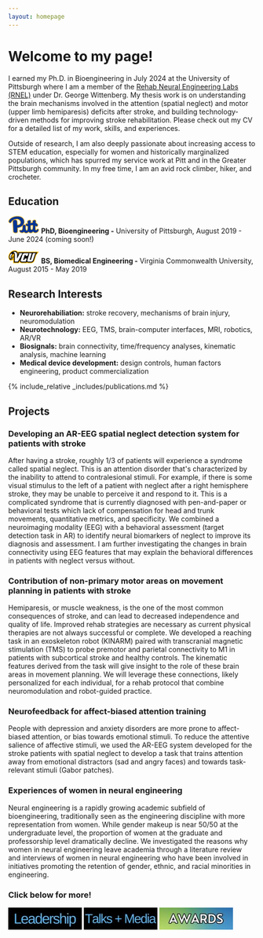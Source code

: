 ```yaml
---
layout: homepage
---
```


# Welcome to my page! 

I earned my Ph.D. in Bioengineering in July 2024 at the University of Pittsburgh where I am a member of the [Rehab Neural Engineering Labs (RNEL)](https://www.rnel.pitt.edu/) under Dr. George Wittenberg. My thesis work is on understanding the brain mechanisms involved in the attention (spatial neglect) and motor (upper limb hemiparesis) deficits after stroke, and building technology-driven methods for improving stroke rehabilitation. Please check out my CV for a detailed list of my work, skills, and experiences. 

Outside of research, I am also deeply passionate about increasing access to STEM education, especially for women and historically marginalized populations, which has spurred my service work at Pitt and in the Greater Pittsburgh community. In my free time, I am an avid rock climber, hiker, and crocheter. 

## Education

![Pitt](/assets/img/Pitt.png) **PhD, Bioengineering -** University of Pittsburgh, August 2019 - June 2024 (coming soon!)

![VCU](/assets/img/VCU.png) **BS, Biomedical Engineering -** Virginia Commonwealth University, August 2015 - May 2019

## Research Interests

- **Neurorehabiliation:** stroke recovery, mechanisms of brain injury, neuromodulation
- **Neurotechnology:** EEG, TMS, brain-computer interfaces, MRI, robotics, AR/VR
- **Biosignals:** brain connectivity, time/frequency analyses, kinematic analysis, machine learning
- **Medical device development:** design controls, human factors engineering, product commercialization

{% include_relative _includes/publications.md %}

## Projects

### **Developing an AR-EEG spatial neglect detection system for patients with stroke**
After having a stroke, roughly 1/3 of patients will experience a syndrome called spatial neglect. This is an attention disorder that's characterized by the inability to attend to contralesional stimuli. For example, if there is some visual stimulus to the left of a patient with neglect after a right hemisphere stroke, they may be unable to perceive it and respond to it. This is a complicated syndrome that is currently diagnosed with pen-and-paper or behavioral tests which lack of compensation for head and trunk movements, quantitative metrics, and specificity. We combined a neuroimaging modality (EEG) with a behavioral assessment (target detection task in AR) to identify neural biomarkers of neglect to improve its diagnosis and assessment. I am further investigating the changes in brain connectivity using EEG features that may explain the behavioral differences in patients with neglect versus without. 

### **Contribution of non-primary motor areas on movement planning in patients with stroke**
Hemiparesis, or muscle weakness, is the one of the most common consequences of stroke, and can lead to decreased independence and quality of life. Improved rehab strategies are necessary as current physical therapies are not always successful or complete. We developed a reaching task in an exoskeleton robot (KINARM) paired with transcranial magnetic stimulation (TMS) to probe premotor and parietal connectivity to M1 in patients with subcortical stroke and healthy controls. The kinematic features derived from the task will give insight to the role of these brain areas in movement planning. We will leverage these connections, likely personalized for each individual, for a rehab protocol that combine neuromodulation and robot-guided practice.

### **Neurofeedback for affect-biased attention training**
People with depression and anxiety disorders are more prone to affect-biased attention, or bias towards emotional stimuli. To reduce the attentive salience of affective stimuli, we used the AR-EEG system developed for the stroke patients with spatial neglect to develop a task that trains attention away from emotional distractors (sad and angry faces) and towards task-relevant stimuli (Gabor patches). 

### **Experiences of women in neural engineering**
Neural engineering is a rapidly growing academic subfield of bioengineering, traditionally seen as the engineering discipline with more representation from women. While gender makeup is near 50/50 at the undergraduate level, the proportion of women at the graduate and professorship level dramatically decline. We investigated the reasons why women in neural engineering leave academia through a literature review and interviews of women in neural engineering who have been involved in initiatives promoting the retention of gender, ethnic, and racial minorities in engineering. 

### **Click below for more!**
[![Leadership](/assets/img/leadership.JPG)](./leadership.html)   [![Talks and Media](/assets/img/talks.JPG)](./talks.html)   [![Awards](/assets/img/awards.jpg)](./awards.html)



